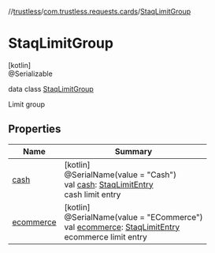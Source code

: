 //[trustless](../../../index.md)/[com.trustless.requests.cards](../index.md)/[StaqLimitGroup](index.md)

# StaqLimitGroup

[kotlin]\
@Serializable

data class [StaqLimitGroup](index.md)

Limit group

## Properties

| Name | Summary |
|---|---|
| [cash](cash.md) | [kotlin]<br>@SerialName(value = &quot;Cash&quot;)<br>val [cash](cash.md): [StaqLimitEntry](../-staq-limit-entry/index.md)<br>cash limit entry |
| [ecommerce](ecommerce.md) | [kotlin]<br>@SerialName(value = &quot;ECommerce&quot;)<br>val [ecommerce](ecommerce.md): [StaqLimitEntry](../-staq-limit-entry/index.md)<br>ecommerce limit entry |
